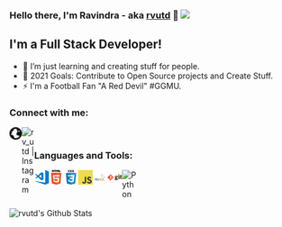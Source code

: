 ### Hello there, I'm Ravindra - aka [rvutd][website] 👋 <img src="https://media.giphy.com/media/hvRJCLFzcasrR4ia7z/giphy.gif" width="25px">

## I'm a Full Stack Developer!
- 🌱 I’m just learning and creating stuff for people.
- 🥅 2021 Goals: Contribute to Open Source projects and Create Stuff.
- ⚡ I'm a Football Fan "A Red Devil" #GGMU.

### Connect with me:

[<img align="left" alt="Github" width="22px" src="https://raw.githubusercontent.com/iconic/open-iconic/master/svg/globe.svg" />][website]
[<img align="left" alt="rv_utd | Instagram" width="22px" src="https://cdn.jsdelivr.net/npm/simple-icons@v3/icons/instagram.svg" />][instagram]

<br />

### Languages and Tools:

<img align="left" alt="Visual Studio Code" width="26px" src="https://raw.githubusercontent.com/github/explore/80688e429a7d4ef2fca1e82350fe8e3517d3494d/topics/visual-studio-code/visual-studio-code.png" />
<img align="left" alt="HTML5" width="26px" src="https://raw.githubusercontent.com/github/explore/80688e429a7d4ef2fca1e82350fe8e3517d3494d/topics/html/html.png" />
<img align="left" alt="CSS3" width="26px" src="https://raw.githubusercontent.com/github/explore/80688e429a7d4ef2fca1e82350fe8e3517d3494d/topics/css/css.png" />
<img align="left" alt="JavaScript" width="26px" src="https://raw.githubusercontent.com/github/explore/80688e429a7d4ef2fca1e82350fe8e3517d3494d/topics/javascript/javascript.png" />
<img align="left" alt="MySQL" width="26px" src="https://raw.githubusercontent.com/github/explore/80688e429a7d4ef2fca1e82350fe8e3517d3494d/topics/mysql/mysql.png" />
<img align="left" alt="Git" width="26px" src="https://raw.githubusercontent.com/github/explore/80688e429a7d4ef2fca1e82350fe8e3517d3494d/topics/git/git.png" />
<img align="left" alt="Python" width="26px" src="https://user-images.githubusercontent.com/65407916/90123936-38187980-dd7d-11ea-904d-68d91a47170f.jpg" />

<br />
<br />
<br />
<br />

<img align="left" alt="rvutd's Github Stats" src="https://github-readme-stats.vercel.app/api?username=rvutd&show_icons=true&hide_border=true&theme=tokyonight" />


[website]: https://github.com/rvutd

[instagram]: https://www.instagram.com/rv_utd/

